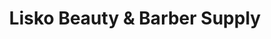---
title: "Lisko Beauty & Barber Supply"
url: /cleveland/lisko-beauty-und-barber-supply/
shop: Friseurbedarf
---